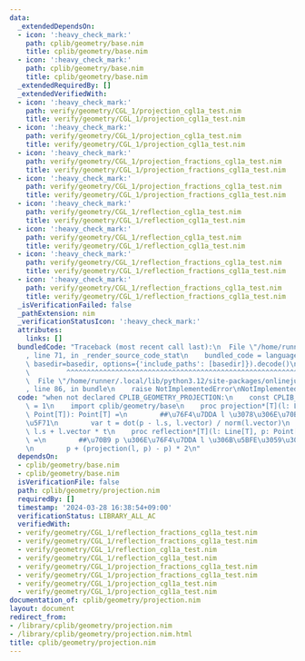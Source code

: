 ```yaml
---
data:
  _extendedDependsOn:
  - icon: ':heavy_check_mark:'
    path: cplib/geometry/base.nim
    title: cplib/geometry/base.nim
  - icon: ':heavy_check_mark:'
    path: cplib/geometry/base.nim
    title: cplib/geometry/base.nim
  _extendedRequiredBy: []
  _extendedVerifiedWith:
  - icon: ':heavy_check_mark:'
    path: verify/geometry/CGL_1/projection_cgl1a_test.nim
    title: verify/geometry/CGL_1/projection_cgl1a_test.nim
  - icon: ':heavy_check_mark:'
    path: verify/geometry/CGL_1/projection_cgl1a_test.nim
    title: verify/geometry/CGL_1/projection_cgl1a_test.nim
  - icon: ':heavy_check_mark:'
    path: verify/geometry/CGL_1/projection_fractions_cgl1a_test.nim
    title: verify/geometry/CGL_1/projection_fractions_cgl1a_test.nim
  - icon: ':heavy_check_mark:'
    path: verify/geometry/CGL_1/projection_fractions_cgl1a_test.nim
    title: verify/geometry/CGL_1/projection_fractions_cgl1a_test.nim
  - icon: ':heavy_check_mark:'
    path: verify/geometry/CGL_1/reflection_cgl1a_test.nim
    title: verify/geometry/CGL_1/reflection_cgl1a_test.nim
  - icon: ':heavy_check_mark:'
    path: verify/geometry/CGL_1/reflection_cgl1a_test.nim
    title: verify/geometry/CGL_1/reflection_cgl1a_test.nim
  - icon: ':heavy_check_mark:'
    path: verify/geometry/CGL_1/reflection_fractions_cgl1a_test.nim
    title: verify/geometry/CGL_1/reflection_fractions_cgl1a_test.nim
  - icon: ':heavy_check_mark:'
    path: verify/geometry/CGL_1/reflection_fractions_cgl1a_test.nim
    title: verify/geometry/CGL_1/reflection_fractions_cgl1a_test.nim
  _isVerificationFailed: false
  _pathExtension: nim
  _verificationStatusIcon: ':heavy_check_mark:'
  attributes:
    links: []
  bundledCode: "Traceback (most recent call last):\n  File \"/home/runner/.local/lib/python3.12/site-packages/onlinejudge_verify/documentation/build.py\"\
    , line 71, in _render_source_code_stat\n    bundled_code = language.bundle(stat.path,\
    \ basedir=basedir, options={'include_paths': [basedir]}).decode()\n          \
    \         ^^^^^^^^^^^^^^^^^^^^^^^^^^^^^^^^^^^^^^^^^^^^^^^^^^^^^^^^^^^^^^^^^^^^^^^^^^^^^^^^^\n\
    \  File \"/home/runner/.local/lib/python3.12/site-packages/onlinejudge_verify/languages/nim.py\"\
    , line 86, in bundle\n    raise NotImplementedError\nNotImplementedError\n"
  code: "when not declared CPLIB_GEOMETRY_PROJECTION:\n    const CPLIB_GEOMETRY_PROJECTION*\
    \ = 1\n    import cplib/geometry/base\n    proc projection*[T](l: Line[T], p:\
    \ Point[T]): Point[T] =\n        ##\u76F4\u7DDA l \u3078\u306E\u70B9 p \u306E\u5C04\
    \u5F71\n        var t = dot(p - l.s, l.vector) / norm(l.vector)\n        return\
    \ l.s + l.vector * t\n    proc reflection*[T](l: Line[T], p: Point[T]): Point[T]\
    \ =\n        ##\u70B9 p \u306E\u76F4\u7DDA l \u306B\u5BFE\u3059\u308B\u53CD\u5C04\
    \n        p + (projection(l, p) - p) * 2\n"
  dependsOn:
  - cplib/geometry/base.nim
  - cplib/geometry/base.nim
  isVerificationFile: false
  path: cplib/geometry/projection.nim
  requiredBy: []
  timestamp: '2024-03-28 16:38:54+09:00'
  verificationStatus: LIBRARY_ALL_AC
  verifiedWith:
  - verify/geometry/CGL_1/reflection_fractions_cgl1a_test.nim
  - verify/geometry/CGL_1/reflection_fractions_cgl1a_test.nim
  - verify/geometry/CGL_1/reflection_cgl1a_test.nim
  - verify/geometry/CGL_1/reflection_cgl1a_test.nim
  - verify/geometry/CGL_1/projection_fractions_cgl1a_test.nim
  - verify/geometry/CGL_1/projection_fractions_cgl1a_test.nim
  - verify/geometry/CGL_1/projection_cgl1a_test.nim
  - verify/geometry/CGL_1/projection_cgl1a_test.nim
documentation_of: cplib/geometry/projection.nim
layout: document
redirect_from:
- /library/cplib/geometry/projection.nim
- /library/cplib/geometry/projection.nim.html
title: cplib/geometry/projection.nim
---
```

